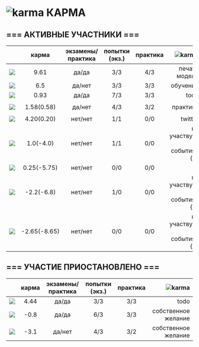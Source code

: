 ![karma](https://github.com/soda-io/Hacks-and-Tips/blob/master/img/Karma/Karma_V3.png?raw=50) КАРМА
===

## === АКТИВНЫЕ УЧАСТНИКИ ===

|                                                                                                    |     карма     | экзамены/практика |  попытки (экз.) | практика |     ![karma](https://github.com/soda-io/Hacks-and-Tips/blob/master/img/Karma/Karma_V3.png?raw=10)    |
|----------------------------------------------------------------------------------------------------|:-------------:|:-----------------:|:---------------:|:--------:|--------------:|
| [![](https://avatars1.githubusercontent.com/u/4226210?s=40)](https://github.com/SherozKarimov)     |   9.61       |        да/да      |       3/3       |   4/3    |  печать модели    |
| [![](https://avatars0.githubusercontent.com/u/3833771?s=40)](https://github.com/PavelShalaginov)   |   6.5    |        да/нет     |       3/3       |   3/3    |    обучение     |
| [![](https://avatars2.githubusercontent.com/u/5991448?s=40)](https://github.com/DmitryShiukaev)    |   0.93        |        да/да      |       7/3       |   3/3    | todo |
                 |                 |          |               |
| [![](https://avatars1.githubusercontent.com/u/6498865?s=40)](https://github.com/MishaRubnicov)     |   1.58(0.58)   |        да/нет     |       4/3       |   3/2    |  практика     |
|                                                                                                    |               |                   |                 |          |               |
| [![](https://avatars2.githubusercontent.com/u/6639503?s=40)](https://github.com/leonidprokopovich) |   4.20(0.20)   |        нет/нет    |       1/1       |   0/0    |  twitter |
| [![](https://avatars0.githubusercontent.com/u/6568321?s=40)](https://github.com/TanyaPetrova)      |  1.0(-4.0)   |        нет/нет    |       1/1       |   0/0    |  не участвует в событиях {S} |
| [![](https://avatars0.githubusercontent.com/u/6037393?s=40)](https://github.com/VictorPetukhov)    |   0.25(-5.75) |        нет/нет    |       0/0       |   0/0    |  |
| [![](https://avatars2.githubusercontent.com/u/6450286?s=40)](https://github.com/NikitaGolub)       |  -2.2(-6.8)   |        нет/нет    |       1/0       |   0/0    |  не участвует в событиях {S} |
| [![](https://avatars0.githubusercontent.com/u/6639543?s=40)](https://github.com/EgorDergaew)       |  -2.65(-8.65) |        нет/нет    |       0/0       |   0/0    | не участвует в событиях {S} |




## === УЧАСТИЕ ПРИОСТАНОВЛЕНО ===

|                                                                                                    |     карма     | экзамены/практика |  попытки (экз.) | практика |![karma](https://github.com/soda-io/Hacks-and-Tips/blob/master/img/Karma/Karma_V3.png?raw=10)    |
|----------------------------------------------------------------------------------------------------|:-------------:|:-----------------:|:---------------:|:--------:|--------------:|
| [![](https://avatars2.githubusercontent.com/u/3838734?s=40)](https://github.com/MaximLoguncov)     |   4.44        |        да/да      |       3/3       |   3/3    |     todo    | собственное желание|
| [![](https://avatars3.githubusercontent.com/u/4639509?s=40)](https://github.com/ArtemKvadzba)      |  -0.8        |        да/да      |       6/3       |   3/3    |   собственное желание     |
| [![](https://avatars1.githubusercontent.com/u/6061182?s=40)](https://github.com/GeorgeOvchinnikov) |  -3.1        |        да/нет     |       4/3       |   3/2    |    собственное желание     |
